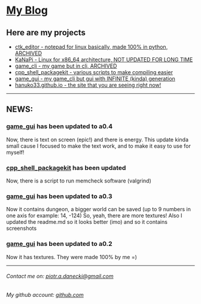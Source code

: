 # [My Blog](https://github.com/Hanuko33/hanuko33.github.io)

## Here are my projects
+ [ctk_editor - notepad for linux basically, made 100% in python, ARCHIVED](https://github.com/Hanuko33/ctk_editor) 
+ [KaNaPi - Linux for x86_64 architecture, NOT UPDATED FOR LONG TIME](https://github.com/jdanecki/kanapi64)
+ [game_cli - my game but in cli, ARCHIVED](https://github.com/Hanuko33/game_cli)
+ [cpp_shell_packagekit - various scripts to make compiling easier](https://github.com/Hanuko33/cpp_shell_packagekit)
+ [game_gui - my game_cli but gui with INFINITE (kinda) generation](https://github.com/Hanuko33/game_gui)
+ [hanuko33.github.io - the site that you are seeing right now!](https://github.com/Hanuko33/hanuko33.github.io)
---
## NEWS:

### [game_gui](https://github.com/Hanuko33/game_gui) has been updated to a0.4
Now, there is text on screen (epic!) and there is energy.
This update kinda small cause I focused to make the text work, and to make it easy to use for myself!

### [cpp_shell_packagekit](https://github.com/Hanuko33/cpp_shell_packagekit) has been updated
Now, there is a script to run memcheck software (valgrind)

### [game_gui](https://github.com/Hanuko33/game_gui) has been updated to a0.3
Now it contains dungeon, a bigger world can be saved (up to 9 numbers in one axis for example: 14, -124)
So, yeah, there are more textures!
Also I updated the readme.md so it looks better (imo) and so it contains screenshots

### [game_gui](https://github.com/Hanuko33/game_gui) has been updated to a0.2
Now it has textures. They were made 100% by me =)

---
###### Contact me on: piotr.a.danecki@gmail.com
###### My github account: [github.com](https://github.com/Hanuko33)
